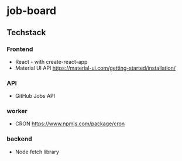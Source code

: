 # job-board

## Techstack

### Frontend
* React - with create-react-app
* Material UI API https://material-ui.com/getting-started/installation/

### API
* GitHub Jobs API 

### worker
* CRON https://www.npmjs.com/package/cron

### backend
* Node fetch library